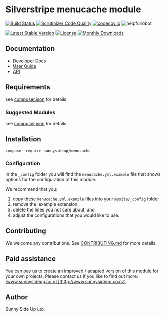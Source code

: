 # Silverstripe menucache module
[![Build Status](https://travis-ci.org/sunnysideup/silverstripe-menucache.svg?branch=master)](https://travis-ci.org/sunnysideup/silverstripe-menucache)
[![Scrutinizer Code Quality](https://scrutinizer-ci.com/g/sunnysideup/silverstripe-menucache/badges/quality-score.png?b=master)](https://scrutinizer-ci.com/g/sunnysideup/silverstripe-menucache/?branch=master)
[![codecov.io](https://codecov.io/github/sunnysideup/silverstripe-menucache/coverage.svg?branch=master)](https://codecov.io/github/sunnysideup/silverstripe-menucache?branch=master)
![helpfulrobot](https://helpfulrobot.io/sunnysideup/menucache/badge)

[![Latest Stable Version](https://poser.pugx.org/sunnysideup/menucache/version)](https://packagist.org/packages/sunnysideup/menucache)
[![License](https://poser.pugx.org/sunnysideup/menucache/license)](https://packagist.org/packages/sunnysideup/menucache)
[![Monthly Downloads](https://poser.pugx.org/sunnysideup/menucache/d/monthly)](https://packagist.org/packages/sunnysideup/menucache)


## Documentation



 * [Developer Docs](docs/en/INDEX.md)
 * [User Guide](docs/en/userguide.md)
 * [API](http://ssmods.com/apis/menucache/docs/en/api/)

## Requirements



see [composer.json](composer.json) for details

### Suggested Modules



see [composer.json](composer.json) for details


## Installation


```
composer require sunnysideup/menucache
```

### Configuration



In the `_config` folder you will find the `menucache.yml.example`
file that shows options for the configuration of this module.

We recommend that you:

  1. copy these `menucache.yml.example` files into your
`mysite/_config` folder
  2. remove the .example extension
  3. delete the lines you not care about, and
  4. adjust the configurations that you would like to use.


## Contributing



We welcome any contributions. See [CONTRIBUTING.md](CONTRIBUTING.md) for more details.

## Paid assistance



You can pay us to create an improved / adapted version of this module for your own projects.  Please contact us if you like to find out more: [www.sunnysideup.co.nz](http://www.sunnysideup.co.nz)

## Author



Sunny Side Up Ltd.
